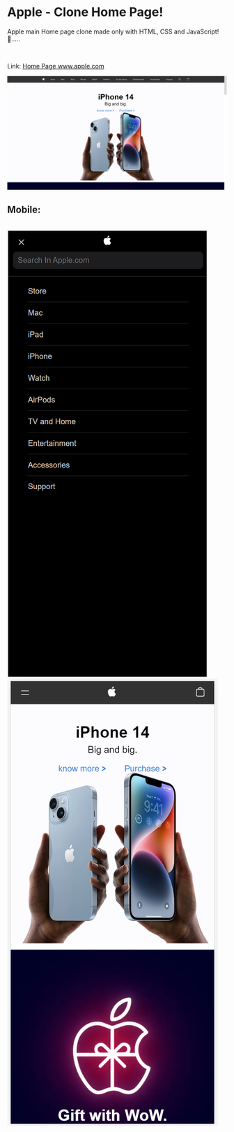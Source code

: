 # Apple - Clone Home Page!
Apple main Home page clone made only with HTML, CSS and JavaScript! 🍎.....

<br>

Link: <a href="https://steady-daifuku-9aa5d4.netlify.app/#" target="_blank" > Home Page www.apple.com </a>

<img src="Assets/laptop screen.png">

<h2>Mobile:</h2>
<br>
<div>
  <div>
  <img src="Assets/menu.png" width="calc(100%/2)">
  </div>
  <div>
  <img src="Assets/phone screen.png" width="calc(100%/2)">
  </div>
</div>
